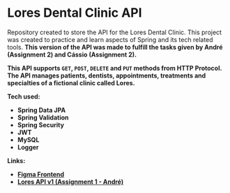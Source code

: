 # Lores Dental Clinic API
Repository created to store the API for the Lores Dental Clinic. This project was created to practice and learn aspects of Spring and its tech related tools. <b>This version of the API was made to fulfill the tasks given by André (Assignment 2) and Cássio (Assignment 2).

This API supports <code>GET</code>, <code>POST</code>, <code>DELETE</code> and <code>PUT</code> methods from HTTP Protocol. The API manages patients, dentists, appointments, treatments and specialties of a fictional clinic called Lores.

<b>Tech used:</b>
<ul>
<li>Spring Data JPA</li>
<li>Spring Validation</li>
<li>Spring Security</li>
<li>JWT</li>
<li>MySQL</li>
<li>Logger</li>
</ul>

<b>Links:</b>
<ul>
<li>
<a href="https://www.figma.com/file/knJQ6cFE0HcxCKWGURPIEr/Lores?node-id=0%3A1&t=NXqI9WkSxPoOro39-1">Figma Frontend</a>
</li>
<li>
<a href="https://github.com/gxlpes/lores/tree/api_v1">Lores API v1 (Assignment 1 - André)</a>
</li>
</ul>

